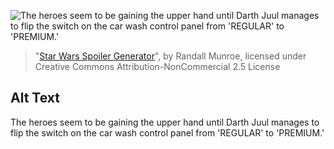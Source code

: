![The heroes seem to be gaining the upper hand until Darth Juul manages to flip the switch on the car wash control panel from 'REGULAR' to 'PREMIUM.'](https://imgs.xkcd.com/comics/star_wars_spoiler_generator.png)
> "[Star Wars Spoiler Generator](https://xkcd.com/2243/)", by Randall Munroe, licensed under Creative Commons Attribution-NonCommercial 2.5 License

## Alt Text
The heroes seem to be gaining the upper hand until Darth Juul manages to flip the switch on the car wash control panel from 'REGULAR' to 'PREMIUM.'
